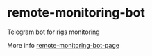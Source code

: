 # remote-monitoring-bot
Telegram bot for rigs monitoring

More info [remote-monitoring-bot-page](http://rustairov.github.io/remote-monitoring-bot-page)
